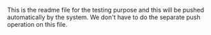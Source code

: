 This is the readme file for the testing purpose and this will be pushed automatically by the system. We don't have to do the separate push operation on this file.